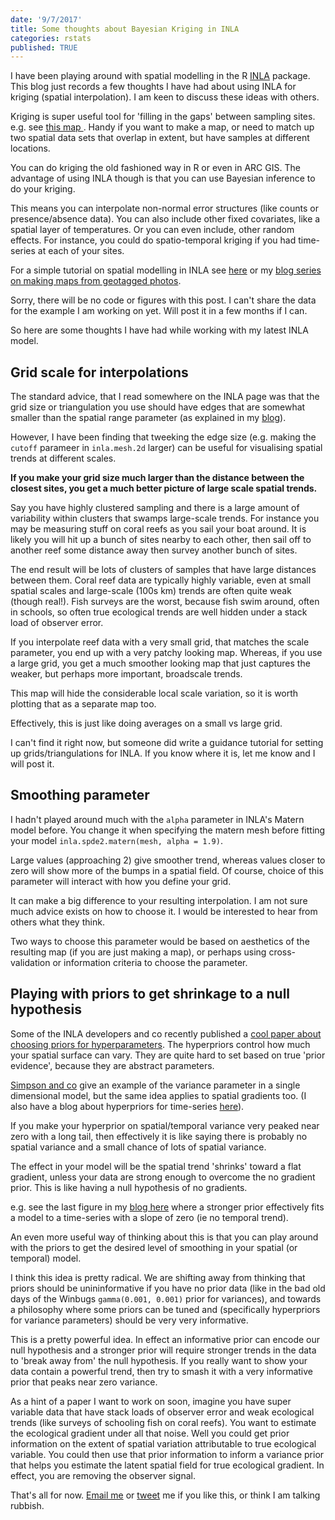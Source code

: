 ```yaml
---
date: '9/7/2017'
title: Some thoughts about Bayesian Kriging in INLA
categories: rstats
published: TRUE
---
```


I have been playing around with spatial modelling in the R [INLA](http://www.r-inla.org/home) package. This blog just records a few thoughts I have had about using INLA for kriging (spatial interpolation). I am keen to discuss these ideas with others.

Kriging is super useful tool for 'filling in the gaps' between sampling sites. e.g. see [this map ](http://www.seascapemodels.org/rstats/2017/02/22/spatial-statistics-photos.html). Handy if you want to make a map, or need to match up two spatial data sets that overlap in extent, but have samples at different locations.

You can do kriging the old fashioned way in R or even in ARC GIS. The advantage of using INLA though is that you can use Bayesian inference to do your kriging.

This means you can interpolate non-normal error structures (like counts or presence/absence data). You can also include other fixed covariates, like a spatial layer of temperatures. Or you can even include, other random effects. For instance, you could do spatio-temporal kriging if you had time-series at each of your sites.

For a simple tutorial on spatial modelling in INLA see [here](https://www.math.ntnu.no/inla/r-inla.org/tutorials/spde/inla-spde-howto.pdf) or my [blog series on making maps from geotagged photos](http://www.seascapemodels.org/rstats/2017/02/22/spatial-statistics-photos.html).

Sorry, there will be no code or figures with this post. I can't share the data for the example I am working on yet. Will post it in a few months if I can.

So here are some thoughts I have had while working with my latest INLA model.

## Grid scale for interpolations

The standard advice, that I read somewhere on the INLA page was that the grid size or triangulation you use should have edges that are somewhat smaller than the spatial range parameter (as explained in my [blog](http://www.seascapemodels.org/rstats/2017/02/22/spatial-statistics-photos.html)).

However, I have been finding that tweeking the edge size (e.g. making the `cutoff` parameer in `inla.mesh.2d` larger) can be useful for visualising spatial trends at different scales.

**If you make your grid size much larger than the distance between the closest sites, you get a much better picture of large scale spatial trends.**

Say you have highly clustered sampling and there is a large amount of variability within clusters that swamps large-scale trends. For instance you may be measuring stuff on coral reefs as you sail your boat around. It is likely you will hit up a bunch of sites nearby to each other, then sail off to another reef some distance away then survey another bunch of sites.

The end result will be lots of clusters of samples that have large distances between them. Coral reef data are typically highly variable, even at small spatial scales and large-scale (100s km) trends are often quite weak (though real!). Fish surveys are the worst, because fish swim around, often in schools, so often true ecological trends are well hidden under a stack load of observer error.

If you interpolate reef data with a very small grid, that matches the scale parameter, you end up with a very patchy looking map. Whereas, if you use a large grid, you get a much smoother looking map that just captures the weaker, but perhaps more important, broadscale trends.

This map will hide the considerable local scale variation, so it is worth plotting that as a separate map too.

Effectively, this is just like doing averages on a small vs large grid.

I can't  find it right now, but someone did write a guidance tutorial for setting up grids/triangulations for INLA. If you know where it is, let me know and I will post it.

## Smoothing parameter

I hadn't played around much with the `alpha` parameter in INLA's Matern model before. You change it when specifying the matern mesh before fitting your model `inla.spde2.matern(mesh, alpha = 1.9)`.

Large values (approaching 2) give smoother trend, whereas values closer to zero will show more of the bumps in a spatial field. Of course, choice of this parameter will interact with how you define your grid.

It can make a big difference to your resulting interpolation. I am not sure much advice exists on how to choose it. I would be interested to hear from others what they think.

Two ways to choose this parameter would be based on aesthetics of the resulting map (if you are just making a map), or perhaps using cross-validation or information criteria to choose the parameter.

## Playing with priors to get shrinkage to a null hypothesis

Some of the INLA developers and co recently published a [cool paper about choosing priors for hyperparameters](https://projecteuclid.org/euclid.ss/1491465621).  The hyperpriors control how much your spatial surface can vary. They are quite hard to set based on true 'prior evidence', because they are abstract parameters.

[Simpson and co](https://projecteuclid.org/euclid.ss/1491465621) give an example of the variance parameter in a single dimensional model, but the same idea applies to spatial gradients too. (I also have a blog about hyperpriors for time-series [here](http://www.seascapemodels.org/rstats/2017/06/21/bayesian-smoothing.html)).

If you make your hyperprior on spatial/temporal variance very peaked near zero with a long tail, then effectively it is like saying there is probably no spatial variance and a small chance of lots of spatial variance.

The effect in your model will be the spatial trend 'shrinks' toward a flat gradient, unless your data are strong enough to overcome the no gradient prior. This is like having a null hypothesis of no gradients.

e.g. see the last figure in my [blog here](http://www.seascapemodels.org/rstats/2017/06/21/bayesian-smoothing.html) where a stronger prior effectively fits a model to a time-series with a slope of zero (ie no temporal trend).

An even more useful way of thinking about this is that you can play around with the priors to get the desired level of smoothing in your spatial (or temporal) model.

I think this idea is pretty radical. We are shifting away from thinking that priors should be unininformative if you have no prior data (like in the bad old days of the Winbugs `gamma(0.001, 0.001)` prior for variances), and towards a philosophy where some priors can be tuned and (specifically hyperpriors for variance parameters) should be very very informative.

This is a pretty powerful idea. In effect an informative prior can encode our null hypothesis and a stronger prior will require stronger trends in the data to 'break away from' the null hypothesis. If you really want to show your data contain a powerful trend, then try to smash it with a very informative prior that peaks near zero variance.

As a hint of a paper I want to work on soon, imagine you have super variable data that have stack loads of observer error and weak ecological trends (like surveys of schooling fish on coral reefs). You want to estimate the ecological gradient under all that noise. Well you could get prior information on the extent of spatial variation attributable to true ecological variable. You could then use that prior information to inform a variance prior that helps you estimate the latent spatial field for true ecological gradient. In effect, you are removing the observer signal.

That's all for now. [Email me](http://www.seascapemodels.org/people/Chris-Brown.html) or [tweet](https://twitter.com/bluecology) me if you like this, or think I am talking rubbish.
